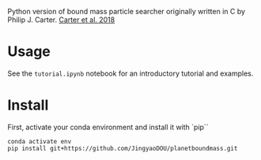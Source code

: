 Python version of bound mass particle searcher originally written in C by Philip J. Carter. [Carter et al. 2018](https://ui.adsabs.harvard.edu/abs/2018E&PSL.484..276C/abstract)

Usage
======
See the `tutorial.ipynb` notebook for an introductory tutorial and examples.

Install
=======
First, activate your conda environment and install it with `pip``
```Shell
conda activate env
pip install git+https://github.com/JingyaoDOU/planetboundmass.git
```
